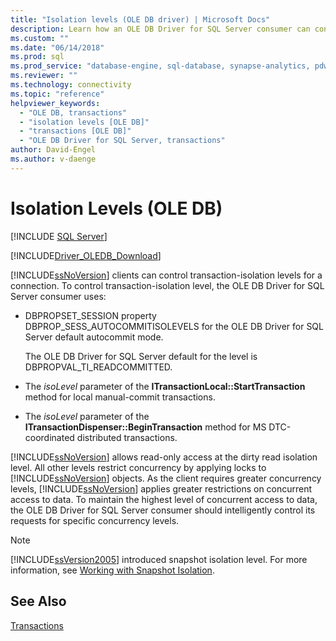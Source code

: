 ```yaml
---
title: "Isolation levels (OLE DB driver) | Microsoft Docs"
description: Learn how an OLE DB Driver for SQL Server consumer can control the transaction-isolation level for a connection.
ms.custom: ""
ms.date: "06/14/2018"
ms.prod: sql
ms.prod_service: "database-engine, sql-database, synapse-analytics, pdw"
ms.reviewer: ""
ms.technology: connectivity
ms.topic: "reference"
helpviewer_keywords: 
  - "OLE DB, transactions"
  - "isolation levels [OLE DB]"
  - "transactions [OLE DB]"
  - "OLE DB Driver for SQL Server, transactions"
author: David-Engel
ms.author: v-daenge
---
```

# Isolation Levels (OLE DB)
[!INCLUDE [SQL Server](../../../includes/applies-to-version/sql-asdb-asdbmi-asa-pdw.md)]

[!INCLUDE[Driver_OLEDB_Download](../../../includes/driver_oledb_download.md)]

  [!INCLUDE[ssNoVersion](../../../includes/ssnoversion-md.md)] clients can control transaction-isolation levels for a connection. To control transaction-isolation level, the OLE DB Driver for SQL Server consumer uses:  
  
-   DBPROPSET_SESSION property DBPROP_SESS_AUTOCOMMITISOLEVELS for the OLE DB Driver for SQL Server default autocommit mode.  
  
     The OLE DB Driver for SQL Server default for the level is DBPROPVAL_TI_READCOMMITTED.  
  
-   The *isoLevel* parameter of the **ITransactionLocal::StartTransaction** method for local manual-commit transactions.  
  
-   The *isoLevel* parameter of the **ITransactionDispenser::BeginTransaction** method for MS DTC-coordinated distributed transactions.  
  
 [!INCLUDE[ssNoVersion](../../../includes/ssnoversion-md.md)] allows read-only access at the dirty read isolation level. All other levels restrict concurrency by applying locks to [!INCLUDE[ssNoVersion](../../../includes/ssnoversion-md.md)] objects. As the client requires greater concurrency levels, [!INCLUDE[ssNoVersion](../../../includes/ssnoversion-md.md)] applies greater restrictions on concurrent access to data. To maintain the highest level of concurrent access to data, the OLE DB Driver for SQL Server consumer should intelligently control its requests for specific concurrency levels.  
  
> [!NOTE]  
>  [!INCLUDE[ssVersion2005](../../../includes/ssversion2005-md.md)] introduced snapshot isolation level. For more information, see [Working with Snapshot Isolation](../../oledb/features/working-with-snapshot-isolation.md).  
  
## See Also  
 [Transactions](../../oledb/ole-db-transactions/transactions.md)  
  
  
